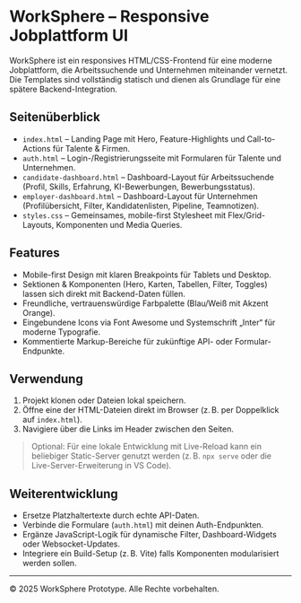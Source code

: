 # WorkSphere – Responsive Jobplattform UI

WorkSphere ist ein responsives HTML/CSS-Frontend für eine moderne Jobplattform, die Arbeitssuchende und Unternehmen miteinander vernetzt. Die Templates sind vollständig statisch und dienen als Grundlage für eine spätere Backend-Integration.

## Seitenüberblick
- `index.html` – Landing Page mit Hero, Feature-Highlights und Call-to-Actions für Talente & Firmen.
- `auth.html` – Login-/Registrierungsseite mit Formularen für Talente und Unternehmen.
- `candidate-dashboard.html` – Dashboard-Layout für Arbeitssuchende (Profil, Skills, Erfahrung, KI-Bewerbungen, Bewerbungsstatus).
- `employer-dashboard.html` – Dashboard-Layout für Unternehmen (Profilübersicht, Filter, Kandidatenlisten, Pipeline, Teamnotizen).
- `styles.css` – Gemeinsames, mobile-first Stylesheet mit Flex/Grid-Layouts, Komponenten und Media Queries.

## Features
- Mobile-first Design mit klaren Breakpoints für Tablets und Desktop.
- Sektionen & Komponenten (Hero, Karten, Tabellen, Filter, Toggles) lassen sich direkt mit Backend-Daten füllen.
- Freundliche, vertrauenswürdige Farbpalette (Blau/Weiß mit Akzent Orange).
- Eingebundene Icons via Font Awesome und Systemschrift „Inter“ für moderne Typografie.
- Kommentierte Markup-Bereiche für zukünftige API- oder Formular-Endpunkte.

## Verwendung
1. Projekt klonen oder Dateien lokal speichern.
2. Öffne eine der HTML-Dateien direkt im Browser (z. B. per Doppelklick auf `index.html`).
3. Navigiere über die Links im Header zwischen den Seiten.

> Optional: Für eine lokale Entwicklung mit Live-Reload kann ein beliebiger Static-Server genutzt werden (z. B. `npx serve` oder die Live-Server-Erweiterung in VS Code).

## Weiterentwicklung
- Ersetze Platzhaltertexte durch echte API-Daten.
- Verbinde die Formulare (`auth.html`) mit deinen Auth-Endpunkten.
- Ergänze JavaScript-Logik für dynamische Filter, Dashboard-Widgets oder Websocket-Updates.
- Integriere ein Build-Setup (z. B. Vite) falls Komponenten modularisiert werden sollen.

---
© 2025 WorkSphere Prototype. Alle Rechte vorbehalten.
